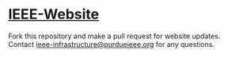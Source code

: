 # [IEEE-Website](https://purdueieee.org/)  

Fork this repository and make a pull request for website updates.  
Contact ieee-infrastructure@purdueieee.org for any questions.
